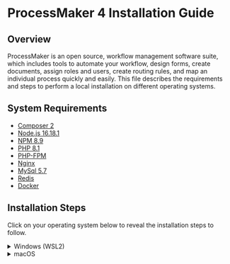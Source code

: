 # ProcessMaker 4 Installation Guide
## Overview
ProcessMaker is an open source, workflow management software suite, which includes tools to automate your workflow, design forms, create documents, assign roles and users, create routing rules, and map an individual process quickly and easily. This file describes the requirements and steps to perform a local installation on different operating systems.

## System Requirements
* [Composer 2](https://getcomposer.org/)
* [Node.js 16.18.1](https://nodejs.org/en/)
* [NPM 8.9](https://www.npmjs.com/package/npm)
* [PHP 8.1](https://php.net)
* [PHP-FPM](https://www.php.net/manual/en/install.fpm.php)
* [Nginx](https://nginx.org/)
* [MySql 5.7](https://dev.mysql.com/downloads/mysql/5.7.html)
* [Redis](https://redis.io/)
* [Docker](https://docs.docker.com/get-docker/)

## Installation Steps
Click on your operating system below to reveal the installation steps to follow. 
<details><summary>Windows (WSL2)</summary>
<p>

1. Follow [this](https://learn.microsoft.com/en-us/windows/wsl/install) guide for installing a Linux distribution on your Windows machine. This will allow you to operate Windows and Linux at the same time. Given its system requirements, **installation of ProcessMaker 4 will be done in the Linux subsystem**. 
1. The Ubuntu Linux distribution will be installed by default. [Other](https://learn.microsoft.com/en-us/windows/wsl/basic-commands#install-a-specific-linux-distribution) Linux distributions can also be installed. 
1. Restart your machine after WSL installation process is completed. 
1. Follow the steps for your specific Linux distribution in one of the sections below. 

    
<details><summary>WLS2 Ubuntu</summary>
<p>
    
#### Required Software and Services
1. Download [this](https://github.com/esarrit/pm-installation-doc/blob/main/install-requirements.sh) script. 
1. Using a File Explorer window, search for this path `\\wsl$\Ubuntu\home\<your-username>` and move the script there. Note that `<your-username>` is the username you specified during the WSL2 Linux installation and this **might** differ from your Windows User depending on your choice. If File Explorer can't find the path, search only for `\\wsl$\` and navigate manually to `home\<your-username>`.    
1. Open the [Windows Terminal](https://learn.microsoft.com/en-us/windows/terminal/) in your machine and open a window for Ubuntu. 
    - Note that you can also run a Linux distribution from PowerShell or CMD with the `wsl` command. Just make sure you are performing the installation steps on `/mnt/c/Users/<your-username>` (Linux) and **NOT** on `C:\Users\<your-username>` (Windows). 
1. Confirm that the script you moved to your user home directory is there by executing the `ls` command. Then, run `sudo bash install-requirements.sh`. This will install most of the required software and services needed for ProcessMaker 4. 
1. Close the current Ubuntu terminal window and open a new one. 
1. Run the following commands to check if php, composer, and nvm were installed correctly. You should expect the php version to be 8.1.
    ```
    php --version
    composer
    composer --version
    command -v nvm 
    ```
1. Run `nvm install 16.18.1` to install the expected node version and `npm install -g npm@8.9.0` to install the expected npm version. 

#### MySQL
1. Run the set of commands below to uninstall MySQL and MySQL server on WSL2 Ubuntu
    ```
    sudo apt purge mysql-server
    sudo apt purge mysql
    sudo apt purge mysql-client
    sudo apt purge mysql-common mysql-server-core-*
    sudo apt purge mysql-client-core-*
    ```
1. Confirm there is no MySQL by executing `which mysql` and `mysql --version`. 
1. Install wget by running `sudo apt install wget -y` and then execute the commands below
1. Run `wget https://dev.mysql.com/get/mysql-apt-config_0.8.12-1_all.deb` and `sudo dpkg -i mysql-apt-config_0.8.12-1_all.deb`. Choose Ubuntu Bionic and click OK, select MySQL 5.7 server and click OK.
1. Run `sudo apt-get update`. 
    - If you encounter an error similar to "signatures couldn't be verified because the public key is not available: NO_PUBKEY 467B942D3A79BD29", execute the following commands:
    ```
    sudo apt-key adv --keyserver keyserver.ubuntu.com --recv-keys 467B942D3A79BD29
    sudo apt update
    sudo apt-cache policy mysql-server
    sudo apt install -f mysql-community-client=5.7*
    sudo apt install -f mysql-client=5.7* mysql-community-server=5.7* mysql-server=5.7*
    ```
1. Run `sudo service mysql start` and sudo `mysql_secure_installation`. Press the Y key to start the installation and set the root password when prompted.
1. Check the MySQL version using `mysql --version`. It should be version 5.7.
1. Login to MySQL running `mysql -u root -p` and entering the root password previously set. 
1. Create the ProcessMaker database with the `create database processmaker;` command. Then, confirm the database is available running `show databases;`. You should see processmaker in the list of databases. Use `exit;` command to terminate MySQL. 
    
#### Docker
1. Download and install [Docker Desktop for Windows](https://docs.docker.com/desktop/install/windows-install/). 
1. Open the Docker Desktop application and go to Settings > Resources > WSL INTEGRATION. 
1. Turn on Ubuntu. Click on Apply & Restart. 
1. Reopen the Docker Desktop app, navigate to WSL INTEGRATION, and ensure your screen looks like the image below.
    
    ![Screenshot (17)](https://user-images.githubusercontent.com/47648788/203155035-9e5fcc4d-62c5-4c59-9985-eb51f65acdd6.png)
1. Restart your computer. 
    
#### Install ProcessMaker
1. Open a Ubuntu terminal window.
1. In the home directory, clone the repository by running `git clone https://github.com/ProcessMaker/processmaker.git ~/src/processmaker`. 
1. Download the [start-services](https://github.com/esarrit/pm-installation-doc/blob/main/start-services.sh),[status-services](https://github.com/esarrit/pm-installation-doc/blob/main/status-services.sh), and [stop-services](https://github.com/esarrit/pm-installation-doc/blob/main/status-services.sh) scripts. Move them to `\\wsl$\Ubuntu\home\<your-username>` like you did at the beginning of this guide with the installation script. 
1. Start the services by running `sudo bash start-services.sh`. Check the status of the services by running `sudo bash status-services.sh`. In case you would like to stop services at any point to restart them or shut down, run `sudo bash stop-services.sh`. 
1. Once services are running... (install processmaker). 
    
#### Configurations
1. NGINX, PHP, WINDOWS. See Google doc steps/notes for more on these. 
   
    
**REMEMBER to note that scripts (including services ones) should be run in sudo.**
    
**ALSO point out for WSL2 how to reset the data in the Linux subsystem if something goes wrong/want to start fresh**

Add a troubleshooting section after the installation scripts saying to access the script source code for all of the required commands/installations and try them independently if preferred or easier to troubleshoot. 
    
</p>
</details>
    
</p>
</details>

<details><summary>macOS</summary>
<p>

**Note** for Mac users: https://www.addictivetips.com/mac-os/run-shell-sh-script-on-macos/

</p>
</details>

